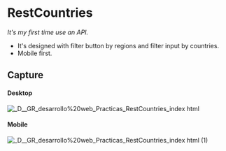 # RestCountries
_It's my first time use an API._

- It's designed with filter button by regions and filter input by countries.
- Mobile first.

## Capture
#### Desktop

![_D__GR_desarrollo%20web_Practicas_RestCountries_index html](https://user-images.githubusercontent.com/71336562/159131795-36da7754-12ee-47bc-b88f-ad9862304d0f.png)


#### Mobile

![_D__GR_desarrollo%20web_Practicas_RestCountries_index html (1)](https://user-images.githubusercontent.com/71336562/159131805-4f54b9c5-6d54-430a-a36e-4344f8c40cde.png)


